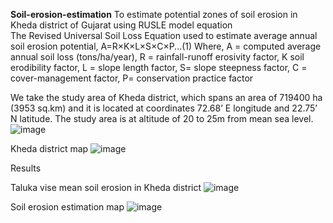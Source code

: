 **Soil-erosion-estimation**
To estimate potential zones of soil erosion in Kheda district of Gujarat using RUSLE model equation  
The Revised Universal Soil Loss Equation used to estimate average annual soil erosion potential,
A=R×K×L×S×C×P...(1)
Where,
A = computed average annual soil loss (tons/ha/year), R = rainfall-runoff erosivity factor, K soil erodibility factor, L = slope length factor, S= slope steepness factor, C = cover-management factor, P= conservation practice factor

We take the study area of Kheda district, which spans an area of 719400 ha (3953 sq.km) and it is located at coordinates 72.68’ E longitude and 22.75’ N latitude. The study area is at altitude of 20 to 25m from mean sea level.
![image](https://github.com/NidhiGusai/Soil-erosion-estimation/assets/163402585/be07be41-2d5e-481a-9331-bd29e537aa40)


Kheda district map
![image](https://github.com/NidhiGusai/Soil-erosion-estimation/assets/163402585/17cce960-5403-43f2-ac62-8087c8b369d3)

Results 

Taluka vise mean soil erosion in Kheda district 
![image](https://github.com/NidhiGusai/Soil-erosion-estimation/assets/163402585/62c0c9d8-b032-4cc7-9931-3205578abdc1)


Soil erosion estimation map
![image](https://github.com/NidhiGusai/Soil-erosion-estimation/assets/163402585/b19b861e-1658-4541-a238-d5fbc9ae2d96)



